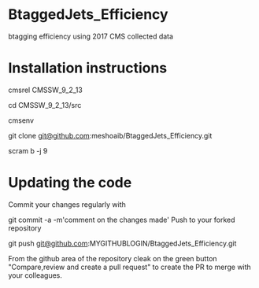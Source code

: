 # BtaggedJets_Efficiency

btagging efficiency using 2017 CMS collected data

# Installation instructions

cmsrel CMSSW_9_2_13

cd CMSSW_9_2_13/src

cmsenv

git clone git@github.com:meshoaib/BtaggedJets_Efficiency.git

scram b -j 9

# Updating the code

Commit your changes regularly with

git commit -a -m'comment on the changes made'
Push to your forked repository

git push git@github.com:MYGITHUBLOGIN/BtaggedJets_Efficiency.git

From the github area of the repository cleak on the green button "Compare,review and create a pull request" to create the PR to merge with your colleagues.
